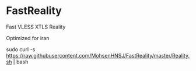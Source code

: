 # FastReality
Fast VLESS XTLS Reality

Optimized for iran

sudo curl -s https://raw.githubusercontent.com/MohsenHNSJ/FastReality/master/Reality.sh | bash
